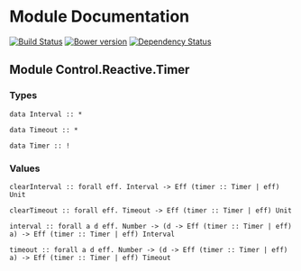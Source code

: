 # Module Documentation

[![Build Status](https://travis-ci.org/CapillarySoftware/purescript-timers.svg?branch=master)](https://travis-ci.org/CapillarySoftware/purescript-timers)
[![Bower version](https://badge.fury.io/bo/purescript-timers.svg)](http://badge.fury.io/bo/purescript-timers)
[![Dependency Status](https://www.versioneye.com/user/projects/54722c968101065aaf000981/badge.svg?style=flat)](https://www.versioneye.com/user/projects/54722c968101065aaf000981)

## Module Control.Reactive.Timer

### Types

    data Interval :: *

    data Timeout :: *

    data Timer :: !


### Values

    clearInterval :: forall eff. Interval -> Eff (timer :: Timer | eff) Unit

    clearTimeout :: forall eff. Timeout -> Eff (timer :: Timer | eff) Unit

    interval :: forall a d eff. Number -> (d -> Eff (timer :: Timer | eff) a) -> Eff (timer :: Timer | eff) Interval

    timeout :: forall a d eff. Number -> (d -> Eff (timer :: Timer | eff) a) -> Eff (timer :: Timer | eff) Timeout



